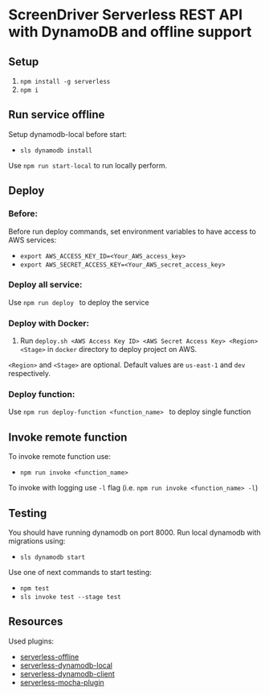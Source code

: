 # ScreenDriver Serverless REST API with DynamoDB and offline support

## Setup

1. ```npm install -g serverless```
1. ```npm i``` 

## Run service offline
Setup dynamodb-local before start:

* ```sls dynamodb install```

Use ```npm run start-local``` to run locally perform.

## Deploy
###  Before:
Before run deploy commands, set environment variables to have access to AWS services:
* ```export AWS_ACCESS_KEY_ID=<Your_AWS_access_key>```
* ```export AWS_SECRET_ACCESS_KEY=<Your_AWS_secret_access_key>```

###  Deploy all service:
Use ```npm run deploy ``` to deploy the service


### Deploy with Docker:
1. Run `deploy.sh <AWS Access Key ID> <AWS Secret Access Key> <Region> <Stage>` in `docker` directory to deploy project on AWS. 

`<Region>` and `<Stage>` are optional. Default values are `us-east-1` and `dev` respectively.

###  Deploy function:
Use ```npm run deploy-function <function_name> ``` to deploy single function


## Invoke remote function
To invoke remote function use:
* ```npm run invoke <function_name>```

To invoke with logging use ``-l`` flag (i.e. ```npm run invoke <function_name> -l```)

## Testing
You should have running dynamodb on port 8000. Run local dynamodb with migrations using:
* ```sls dynamodb start```

Use one of next commands to start testing:
* ```npm test```
* ```sls invoke test --stage test```



## Resources
Used plugins:

* [serverless-offline](https://github.com/dherault/serverless-offline)
* [serverless-dynamodb-local](https://github.com/99xt/serverless-dynamodb-local)
* [serverless-dynamodb-client](https://github.com/99xt/serverless-dynamodb-client)
* [serverless-mocha-plugin](https://github.com/SC5/serverless-mocha-plugin)

